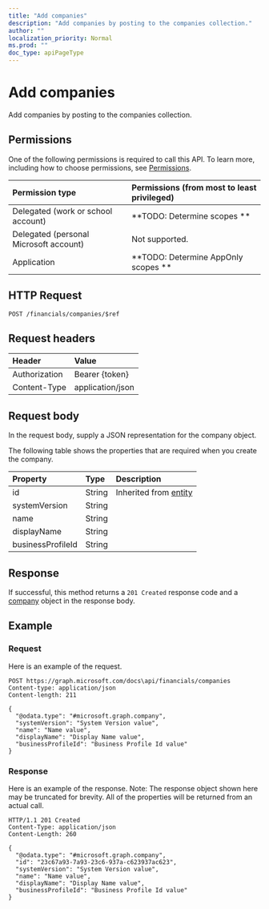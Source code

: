 ```yaml
---
title: "Add companies"
description: "Add companies by posting to the companies collection."
author: ""
localization_priority: Normal
ms.prod: ""
doc_type: apiPageType
---
```


# Add companies

Add companies by posting to the companies collection.

## Permissions
One of the following permissions is required to call this API. To learn more, including how to choose permissions, see [Permissions](/concepts/permissions-reference.md).

|Permission type|Permissions (from most to least privileged)|
|:---|:---|
|Delegated (work or school account)|**TODO: Determine scopes **|
|Delegated (personal Microsoft account)|Not supported.|
|Application|**TODO: Determine AppOnly scopes **|

## HTTP Request
<!-- {
  "blockType": "ignored"
}
-->
``` http
POST /financials/companies/$ref
```

## Request headers
|Header|Value|
|:---|:---|
|Authorization|Bearer {token}|
|Content-Type|application/json|

## Request body
In the request body, supply a JSON representation for the company object.

The following table shows the properties that are required when you create the company.

|Property|Type|Description|
|:---|:---|:---|
|id|String| Inherited from [entity](../resources/entity.md)|
|systemVersion|String||
|name|String||
|displayName|String||
|businessProfileId|String||



## Response
If successful, this method returns a `201 Created` response code and a [company](../resources/company.md) object in the response body.

## Example

### Request
Here is an example of the request.
<!-- {
  "blockType": "request",
  "name": "create_company_from_"
}
-->
``` http
POST https://graph.microsoft.com/docs\api/financials/companies
Content-type: application/json
Content-length: 211

{
  "@odata.type": "#microsoft.graph.company",
  "systemVersion": "System Version value",
  "name": "Name value",
  "displayName": "Display Name value",
  "businessProfileId": "Business Profile Id value"
}
```

### Response
Here is an example of the response. Note: The response object shown here may be truncated for brevity. All of the properties will be returned from an actual call.
<!-- {
  "blockType": "response",
  "truncated": true,
  "@odata.type": "microsoft.graph.company"
}
-->
``` http
HTTP/1.1 201 Created
Content-Type: application/json
Content-Length: 260

{
  "@odata.type": "#microsoft.graph.company",
  "id": "23c67a93-7a93-23c6-937a-c623937ac623",
  "systemVersion": "System Version value",
  "name": "Name value",
  "displayName": "Display Name value",
  "businessProfileId": "Business Profile Id value"
}
```

